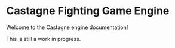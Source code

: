 # Castagne Fighting Game Engine

Welcome to the Castagne engine documentation!

This is still a work in progress.
